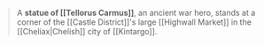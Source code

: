 > A **statue of [[Tellorus Carmus]]**, an ancient war hero, stands at a corner of the [[Castle District]]'s large [[Highwall Market]] in the [[Cheliax|Chelish]] city of [[Kintargo]].








